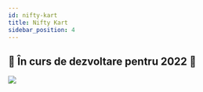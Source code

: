 ```yaml
---
id: nifty-kart
title: Nifty Kart
sidebar_position: 4
---
```


## 🚧 În curs de dezvoltare pentru 2022 🚧

![](/img/niftykart_v01.png)
